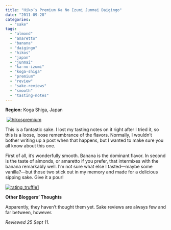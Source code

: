 ```yaml
---
title: "Hiko’s Premium Ka No Izumi Junmai Daigingo"
date: "2011-09-28"
categories: 
  - "sake"
tags: 
  - "almond"
  - "amaretto"
  - "banana"
  - "daigingo"
  - "hikos"
  - "japan"
  - "junmai"
  - "ka-no-izumi"
  - "koga-shiga"
  - "premium"
  - "review"
  - "sake-reviews"
  - "smooth"
  - "tasting-notes"
---
```


**Region:** Koga Shiga, Japan

 [![](http://s3.amazonaws.com/thegourmez-wpmedia/2011/09/hikospremium.jpg "hikospremium")](http://s3.amazonaws.com/thegourmez-wpmedia/2011/09/hikospremium.jpg)

This is a fantastic sake. I lost my tasting notes on it right after I tried it, so this is a loose, loose remembrance of the flavors. Normally, I wouldn’t bother writing up a post when that happens, but I wanted to make sure you all know about this one.

First of all, it’s wonderfully smooth. Banana is the dominant flavor. In second is the taste of almonds, or amaretto if you prefer, that intermixes with the banana remarkably well. I’m not sure what else I tasted—maybe some vanilla?—but those two stick out in my memory and made for a delicious sipping sake. Give it a pour!

[![](http://s3.amazonaws.com/thegourmez-wpmedia/2009/02/rating_truffle1.gif "rating_truffle1")](http://s3.amazonaws.com/thegourmez-wpmedia/2009/02/rating_truffle1.gif)

**Other Bloggers’ Thoughts**

Apparently, they haven’t thought them yet. Sake reviews are always few and far between, however.

_Reviewed 25 Sept 11._
